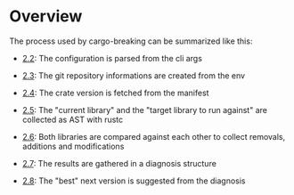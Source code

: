 # Overview

The process used by cargo-breaking can be summarized like this:

- [2.2](./2_2_config.md): The configuration is parsed from the cli args

- [2.3](./2_3_repository.md): The git repository informations are created from the env

- [2.4](./2_4_manifest.md): The crate version is fetched from the manifest

- [2.5](./2_5_api_extraction.md): The "current library" and the "target library to run against" are collected as AST with rustc

- [2.6](./2_6_comparator.md): Both libraries are compared against each other to collect removals, additions and modifications

- [2.7](./2_7_diagnosis.md): The results are gathered in a diagnosis structure

- [2.8](./2_8_next_version.md): The "best" next version is suggested from the diagnosis
